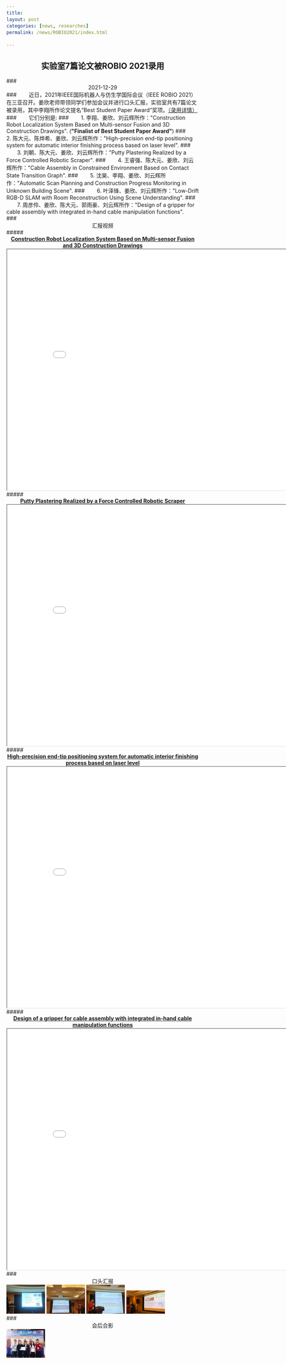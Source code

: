 ```yaml
---
title: 
layout: post
categories: [news, researches]
permalink: /news/ROBIO2021/index.html

---
```

## <center>实验室7篇论文被ROBIO 2021录用</center>
<p> </p>
### <center>2021-12-29 </center>
### &emsp;&emsp;近日，2021年IEEE国际机器人与仿生学国际会议（IEEE ROBIO 2021）在三亚召开。姜欣老师带领同学们参加会议并进行口头汇报，实验室共有7篇论文被录用，其中李翔所作论文提名“Best Student Paper Award”奖项。<a href='/publications'>（录用详情）</a>
### &emsp;&emsp;它们分别是:
### &emsp;&emsp;1. 李翔、姜欣、刘云辉所作："Construction Robot Localization System Based on Multi-sensor Fusion and 3D Construction Drawings". (<strong>"Finalist of Best Student Paper Award"</strong>)
### &emsp;&emsp;2. 陈大元、陈烨希、姜欣、刘云辉所作："High-precision end-tip positioning system for automatic interior finishing process based on laser level".
### &emsp;&emsp;3. 刘朝、陈大元、姜欣、刘云辉所作："Putty Plastering Realized by a Force Controlled Robotic Scraper".
### &emsp;&emsp;4. 王睿强、陈大元、姜欣、刘云辉所作："Cable Assembly in Constrained Environment Based on Contact State Transition Graph".
### &emsp;&emsp;5. 沈昊、李翔、姜欣、刘云辉所作："Automatic Scan Planning and Construction Progress Monitoring in Unknown Building Scene".
### &emsp;&emsp;6. 叶泽锋、姜欣、刘云辉所作："Low-Drift RGB-D SLAM with Room Reconstruction Using Scene Understanding".
### &emsp;&emsp;7. 周彦伶、姜欣、陈大元、郭雨豪、刘云辉所作："Design of a gripper for cable assembly with integrated in-hand cable manipulation functions".
<br/>
### <center>汇报视频</center>
##### <center><a href='https://www.bilibili.com/video/BV1Y34y1C77u?share_source=copy_web'><strong>Construction Robot Localization System Based on Multi-sensor Fusion and 3D Construction Drawings</strong></a></center>
<iframe
    align="center"
    src="//player.bilibili.com/player.html?aid=809126616&bvid=BV1Y34y1C77u&cid=512412487&page=1"
    width="840"
    height="630"
>
</iframe>

<br/>
##### <center><a href='https://www.bilibili.com/video/BV1jY41157wu?share_source=copy_web'><strong>Putty Plastering Realized by a Force Controlled Robotic Scraper</strong></a></center>
<iframe
    align="center"
    src="//player.bilibili.com/player.html?aid=254244662&bvid=BV1jY41157wu&cid=512412491&page=1"
    width="840"
    height="630"
>
</iframe>

<br/>
##### <center><a href='https://www.bilibili.com/video/BV1Jm4y1o7zm?share_source=copy_web'><strong>High-precision end-tip positioning system for automatic interior finishing process based on laser level</strong></a></center>
<iframe
    align="center"
    src="//player.bilibili.com/player.html?aid=679211413&bvid=BV1Jm4y1o7zm&cid=512426016&page=1"
    width="840"
    height="630"
>
</iframe>

<br/>
##### <center><a href='https://www.bilibili.com/video/BV1ir4y1r7QK?share_source=copy_web'><strong>Design of a gripper for cable assembly with integrated in-hand cable manipulation functions</strong></a></center>
<iframe
    align="center"
    src="//player.bilibili.com/player.html?aid=766744509&bvid=BV1ir4y1r7QK&cid=512426072&page=1"
    width="840"
    height="630"
>
</iframe>

<br/>
### <center>口头汇报</center>
<img
    src="/images/post/lixiang.jpg"
    width="20%"
    height="20%"
/>
<img
    src="/images/post/liuzhao.jpg"
    width="20%"
    height="20%"
/>
<img
    src="/images/post/dayuan.jpg"
    width="20%"
    height="20%"
/>
<img
    src="/images/post/zhouyanling.png"
    width="20%"
    height="20%"
/>

<br/>
### <center>会后合影</center>
<img
    src="/images/post/together.jpg"
    width="20%"
    height="20%"
/>

<br/>




         
           
